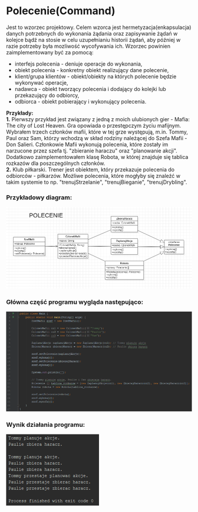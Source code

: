 # Polecenie(Command)

Jest to wzorzec projektowy. Celem wzorca jest hermetyzacja(enkapsulacja) danych potrzebnych do wykonania żądania oraz zapisywanie żądań w kolejce bądź na stosie w celu uzupełnianiu historii żądań, aby później w razie potrzeby była mozliwość wycofywania ich. Wzorzec powinien zaimplementowany być za pomocą:
- interfejs polecenia - deniuje operacje do wykonania,
- obiekt polecenia - konkretny obiekt realizujący dane polecenie,
- klient/grupa klientów - obiekt/obiekty na których polecenie będzie wykonywać operacje,
- nadawca - obiekt tworzący polecenia i dodający do kolejki lub przekazujący do odbiorcy,
- odbiorca - obiekt pobierający i wykonujący polecenia. 

**Przykłady:** </br>
**1.** Pierwszy przykład jest związany z jedną z moich ulubionych gier - Mafia: The city of Lost Heaven. Gra opowiada o przestępczym życiu mafijnym. Wybrałem trzech członków mafii, które w tej grze występują, m.in. Tommy, Paul oraz Sam, którzy wchodzą w skład rodziny należącej do Szefa Mafii - Don Salieri. Członkowie Mafii wykonują polecenia, które zostały im narzucone przez szefa tj. "zbieranie haraczu" oraz "planowanie akcji". Dodatkowo zaimplementowałem klasę Robota, w której znajduje się tablica rozkazów dla poszczególnych członków. </br>
**2.** Klub piłkarski. Trener jest obiektem, który przekazuje polecenia do odbiorców - piłkarzów. Możliwe polecenia, które mogłyby się znaleźć w takim systemie to np. "trenujStrzelanie", "trenujBieganie", "trenujDrybling".

### Przykładowy diagram:
<p align="center">
 <img src="https://github.com/JakubMakaruk/UMCS/blob/master/23%20DAYS%20CHALLANGE%20WZORCOWY/Polecenie/zdj/diagram.png" alt="zdj">
</p>

### Główna część programu wygląda następująco:
<p align="left">
 <img src="https://github.com/JakubMakaruk/UMCS/blob/master/23%20DAYS%20CHALLANGE%20WZORCOWY/Polecenie/zdj/main1.png" alt="zdj">
</p>

### Wynik działania programu:
<p align="left">
 <img src="https://github.com/JakubMakaruk/UMCS/blob/master/23%20DAYS%20CHALLANGE%20WZORCOWY/Polecenie/zdj/main2.png" alt="zdj">
</p>

